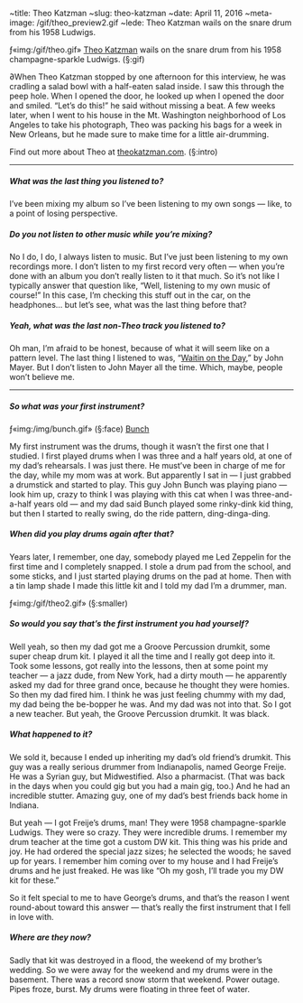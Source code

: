 ~title: Theo Katzman
~slug: theo-katzman
~date: April 11, 2016
~meta-image: /gif/theo_preview2.gif
~lede: Theo Katzman wails on the snare drum from his 1958 Ludwigs.

ƒ«img:/gif/theo.gif» [Theo Katzman](http://www.theokatzman.com/) wails on the snare drum from his 1958 champagne-sparkle Ludwigs. (§:gif)

∂When Theo Katzman stopped by one afternoon for this interview, he was cradling a salad bowl with a half-eaten salad inside. I saw this through the peep hole. When I opened the door, he looked up when I opened the door and smiled. “Let’s do this!” he said without missing a beat. A few weeks later, when I went to his house in the Mt. Washington neighborhood of Los Angeles to take his photograph, Theo was packing his bags for a week in New Orleans, but he made sure to make time for a little air-drumming.

Find out more about Theo at [theokatzman.com](http://www.theokatzman.com/). (§:intro)

___

##### What was the last thing you listened to?

I’ve been mixing my album so I’ve been listening to my own songs — like, to a point of losing perspective.

##### Do you not listen to other music while you’re mixing?

No I do, I do, I always listen to music. But I’ve just been listening to my own recordings more. I don’t listen to my first record very often — when you’re done with an album you don’t really listen to it that much. So it’s not like I typically answer that question like, “Well, listening to my own music of course!” In this case, I’m checking this stuff out in the car, on the headphones… but let’s see, what was the last thing before that?

##### Yeah, what was the last non-Theo track you listened to?

Oh man, I’m afraid to be honest, because of what it will seem like on a pattern level. The last thing I listened to was, “[Waitin on the Day](/sound/waitin-on-the-day.m4a),” by John Mayer. But I don’t listen to John Mayer all the time. Which, maybe, people won’t believe me.

___

##### So what was your first instrument?

ƒ«img:/img/bunch.gif» (§:face) [Bunch](https://en.wikipedia.org/wiki/John%5FBunch)

My first instrument was the drums, though it wasn’t the first one that I studied. I first played drums when I was three and a half years old, at one of my dad’s rehearsals. I was just there. He must’ve been in charge of me for the day, while my mom was at work. But apparently I sat in — I just grabbed a drumstick and started to play. This guy John Bunch was playing piano — look him up, crazy to think I was playing with this cat when I was three-and-a-half years old — and my dad said Bunch played some rinky-dink kid thing, but then I started to really swing, do the ride pattern, ding-dinga-ding.

##### When did you play drums again after that?

Years later, I remember, one day, somebody played me Led Zeppelin for the first time and I completely snapped. I stole a drum pad from the school, and some sticks, and I just started playing drums on the pad at home. Then with a tin lamp shade I made this little kit and I told my dad I’m a drummer, man.

ƒ«img:/gif/theo2.gif» (§:smaller)

##### So would you say that’s the first instrument you had yourself?

Well yeah, so then my dad got me a Groove Percussion drumkit, some super cheap drum kit. I played it all the time and I really got deep into it. Took some lessons, got really into the lessons, then at some point my teacher — a jazz dude, from New York, had a dirty mouth — he apparently asked my dad for three grand once, because he thought they were homies. So then my dad fired him. I think he was just feeling chummy with my dad, my dad being the be-bopper he was. And my dad was not into that. So I got a new teacher. But yeah, the Groove Percussion drumkit. It was black.

##### What happened to it?

We sold it, because I ended up inheriting my dad’s old friend’s drumkit. This guy was a really serious drummer from Indianapolis, named George Freije. He was a Syrian guy, but Midwestified. Also a pharmacist. (That was back in the days when you could gig but you had a main gig, too.) And he had an incredible stutter. Amazing guy, one of my dad’s best friends back home in Indiana.

But yeah — I got Freije’s drums, man! They were 1958 champagne-sparkle Ludwigs. They were so crazy. They were incredible drums. I remember my drum teacher at the time got a custom DW kit. This thing was his pride and joy. He had ordered the special jazz sizes; he selected the woods; he saved up for years. I remember him coming over to my house and I had Freije’s drums and he just freaked. He was like “Oh my gosh, I’ll trade you my DW kit for these.”

So it felt special to me to have George’s drums, and that’s the reason I went round-about toward this answer — that’s really the first instrument that I fell in love with.

##### Where are they now?

Sadly that kit was destroyed in a flood, the weekend of my brother’s wedding. So we were away for the weekend and my drums were in the basement. There was a record snow storm that weekend. Power outage. Pipes froze, burst. My drums were floating in three feet of water.

